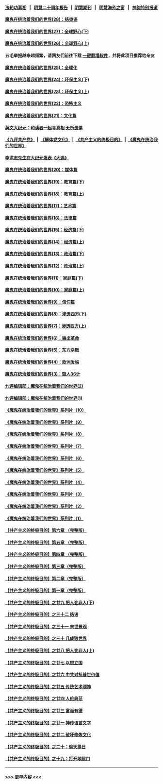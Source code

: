 #### [法轮功真相](https://github.com/gfw-breaker/truth/blob/master/README.md?t=0) &nbsp;&nbsp;|&nbsp;&nbsp; [明慧二十周年报告](https://github.com/gfw-breaker/mh-reports/blob/master/README.md?t=0) &nbsp;&nbsp;|&nbsp;&nbsp;[明慧期刊](https://github.com/gfw-breaker/mh-qikan) &nbsp;&nbsp;|&nbsp;&nbsp; [明慧海外之窗](https://github.com/gfw-breaker/mh-news/blob/master/README.md?t=0) &nbsp;&nbsp;|&nbsp;&nbsp; [神韵特别报道](https://github.com/gfw-breaker/mh-news/blob/master/shenyun.md?t=0)
#### [魔鬼在统治着我们的世界(28)：结束语](../pages/nsc422/n10936246.md?t=07150351) 
#### [魔鬼在统治着我们的世界(27)：全球野心(下)](../pages/nsc422/n10928319.md?t=07150351) 
#### [魔鬼在统治着我们的世界(26)：全球野心(上)](../pages/nsc422/n10900318.md?t=07150351) 
#### 五毛举报越来越频繁，请网友们前往下载 [一键翻墙软件](https://github.com/gfw-breaker/ssr-accounts)，并将此项目推荐给亲友
#### [魔鬼在统治着我们的世界(25)：全球化](../pages/nsc422/n10788205.md?t=07150351) 
#### [魔鬼在统治着我们的世界(24)：环保主义(下)](../pages/nsc422/n10695307.md?t=07150351) 
#### [魔鬼在统治着我们的世界(23)：环保主义(上)](../pages/nsc422/n10688613.md?t=07150351) 
#### [魔鬼在统治着我们的世界(22)：恐怖主义](../pages/nsc422/n10614727.md?t=07150351) 
#### [魔鬼在统治着我们的世界(21)：文化篇](../pages/nsc422/n10597706.md?t=07150351) 
#### [英文大纪元：和读者一起寻真相 无所畏惧](../pages/nsc422/n12542027.md?t=07150351) 
#### [《九评共产党》](https://github.com/begood0513/9ping.md/blob/master/README.md) &nbsp;|&nbsp; [《解体党文化》](../../../../jtdwh.md/blob/master/README.md)  &nbsp;|&nbsp; [《共产主义的终极目的》](../../../../gczydzjmd.md/blob/master/README.md) &nbsp;|&nbsp; [《魔鬼在统治我们的世界》](../../../../mgztzwmdsj.md/blob/master/README.md) 
#### [李洪志先生在大纪元发表《大选》](../pages/nsc422/n12534746.md?t=07150351) 
#### [魔鬼在统治着我们的世界(20)：媒体篇](../pages/nsc422/n10586579.md?t=07150351) 
#### [魔鬼在统治着我们的世界(19)：教育篇(下)](../pages/nsc422/n10564808.md?t=07150351) 
#### [魔鬼在统治着我们的世界(18)：教育篇(上)](../pages/nsc422/n10526970.md?t=07150351) 
#### [魔鬼在统治着我们的世界(17)：艺术篇](../pages/nsc422/n10499093.md?t=07150351) 
#### [魔鬼在统治着我们的世界(16)：法律篇](../pages/nsc422/n10485969.md?t=07150351) 
#### [魔鬼在统治着我们的世界(15)：经济篇(下)](../pages/nsc422/n10469975.md?t=07150351) 
#### [魔鬼在统治着我们的世界(14)：经济篇(上)](../pages/nsc422/n10457370.md?t=07150351) 
#### [魔鬼在统治着我们的世界(13)：政治篇(下)](../pages/nsc422/n10448270.md?t=07150351) 
#### [魔鬼在统治着我们的世界(12)：政治篇(上)](../pages/nsc422/n10444576.md?t=07150351) 
#### [魔鬼在统治着我们的世界(11)：家庭篇(下)](../pages/nsc422/n10440961.md?t=07150351) 
#### [魔鬼在统治着我们的世界(10)：家庭篇(上)](../pages/nsc422/n10435448.md?t=07150351) 
#### [魔鬼在统治着我们的世界(9)：信仰篇](../pages/nsc422/n10432159.md?t=07150351) 
#### [魔鬼在统治着我们的世界(8)：渗透西方(下)](../pages/nsc422/n10429603.md?t=07150351) 
#### [魔鬼在统治着我们的世界(7)：渗透西方(上)](../pages/nsc422/n10426013.md?t=07150351) 
#### [魔鬼在统治着我们的世界(6)：输出革命](../pages/nsc422/n10421536.md?t=07150351) 
#### [魔鬼在统治着我们的世界(5)：东方杀戮](../pages/nsc422/n10417707.md?t=07150351) 
#### [魔鬼在统治着我们的世界(4)：欧洲发端](../pages/nsc422/n10414890.md?t=07150351) 
#### [魔鬼在统治着我们的世界(3)：毁人36计](../pages/nsc422/n10411583.md?t=07150351) 
#### [九评编辑部：魔鬼在统治着我们的世界(2)](../pages/nsc422/n10410036.md?t=07150351) 
#### [九评编辑部：魔鬼在统治着我们的世界(1)](../pages/nsc422/n10406825.md?t=07150351) 
#### [《魔鬼在统治着我们的世界》系列片（10）](../pages/nsc422/n12292670.md?t=07150351) 
#### [《魔鬼在统治着我们的世界》系列片（9）](../pages/nsc422/n12290859.md?t=07150351) 
#### [《魔鬼在统治着我们的世界》系列片（8）](../pages/nsc422/n12287445.md?t=07150351) 
#### [《魔鬼在统治着我们的世界》系列片（7）](../pages/nsc422/n12283425.md?t=07150351) 
#### [《魔鬼在统治着我们的世界》系列片（6）](../pages/nsc422/n12282314.md?t=07150351) 
#### [《魔鬼在统治着我们的世界》系列片（5）](../pages/nsc422/n12281419.md?t=07150351) 
#### [《魔鬼在统治着我们的世界》系列片（4）](../pages/nsc422/n12274024.md?t=07150351) 
#### [《魔鬼在统治着我们的世界》系列片（3）](../pages/nsc422/n12271322.md?t=07150351) 
#### [《魔鬼在统治着我们的世界》系列片（2）](../pages/nsc422/n12269049.md?t=07150351) 
#### [《魔鬼在统治着我们的世界》系列片（1）](../pages/nsc422/n12267575.md?t=07150351) 
#### [【共产主义的终极目的】第六章 （完整版）](../pages/nsc422/n11428913.md?t=07150351) 
#### [【共产主义的终极目的】第五章 （完整版）](../pages/nsc422/n11428912.md?t=07150351) 
#### [【共产主义的终极目的】第四章 （完整版）](../pages/nsc422/n11428907.md?t=07150351) 
#### [【共产主义的终极目的】第三章（完整版）](../pages/nsc422/n11428848.md?t=07150351) 
#### [【共产主义的终极目的】第二章（完整版）](../pages/nsc422/n11428831.md?t=07150351) 
#### [【共产主义的终极目的】第一章（完整版）](../pages/nsc422/n11417651.md?t=07150351) 
#### [【共产主义的终极目的】之廿九 把人变非人(下)](../pages/nsc422/n11344140.md?t=07150351) 
#### [【共产主义的终极目的】之三十二 结语](../pages/nsc422/n11360535.md?t=07150351) 
#### [【共产主义的终极目的】之三十一 末世景观](../pages/nsc422/n11351129.md?t=07150351) 
#### [【共产主义的终极目的】之三十 几成狼世界](../pages/nsc422/n11348280.md?t=07150351) 
#### [【共产主义的终极目的】之廿八 把人变非人(上)](../pages/nsc422/n11340492.md?t=07150351) 
#### [【共产主义的终极目的】之廿七 以恨立国](../pages/nsc422/n11336944.md?t=07150351) 
#### [【共产主义的终极目的】之廿六 中共对抗普世价值](../pages/nsc422/n11324785.md?t=07150351) 
#### [【共产主义的终极目的】之廿五 传统艺术颂神](../pages/nsc422/n11296396.md?t=07150351) 
#### [【共产主义的终极目的】之廿四 人伦典范](../pages/nsc422/n11296397.md?t=07150351) 
#### [【共产主义的终极目的】之廿三 富而有德](../pages/nsc422/n11283598.md?t=07150351) 
#### [【共产主义的终极目的】之廿一 神传语言文字](../pages/nsc422/n11263265.md?t=07150351) 
#### [【共产主义的终极目的】之廿二 破坏修炼文化](../pages/nsc422/n11245728.md?t=07150351) 
#### [【共产主义的终极目的】之二十：偷天换日](../pages/nsc422/n11238846.md?t=07150351) 
#### [【共产主义的终极目的】之十九：打开地狱门](../pages/nsc422/n11206376.md?t=07150351) 

----
#### [ >>> 更早内容 <<< ](../indexes/nsc422-earlier.md)
